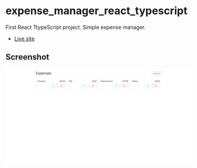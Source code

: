 # expense_manager_react_typescript

First React TtypeScript project. Simple expense manager.

- [Live site](https://silver-bonbon-7fe3fe.netlify.app/)

## Screenshot

![](./Screenshot.png)

